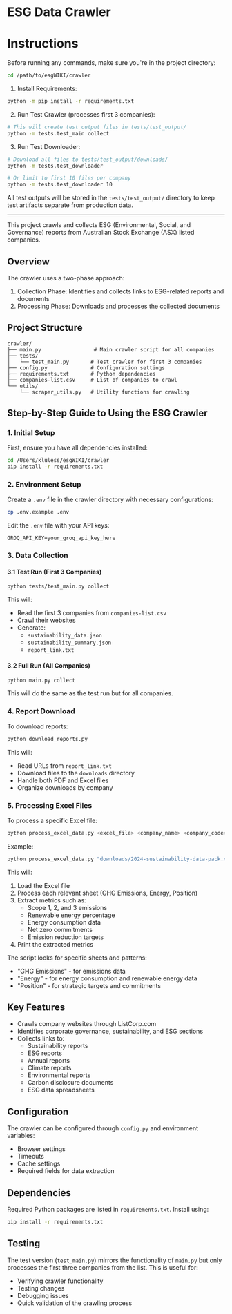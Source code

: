 # ESG Data Crawler

# Instructions

Before running any commands, make sure you're in the project directory:
```bash
cd /path/to/esgWIKI/crawler
```

1. Install Requirements:
```bash
python -m pip install -r requirements.txt
```

2. Run Test Crawler (processes first 3 companies):
```bash
# This will create test output files in tests/test_output/
python -m tests.test_main collect
```

3. Run Test Downloader:
```bash
# Download all files to tests/test_output/downloads/
python -m tests.test_downloader

# Or limit to first 10 files per company
python -m tests.test_downloader 10
```

All test outputs will be stored in the `tests/test_output/` directory to keep test artifacts separate from production data.

---

This project crawls and collects ESG (Environmental, Social, and Governance) reports from Australian Stock Exchange (ASX) listed companies.

## Overview

The crawler uses a two-phase approach:
1. Collection Phase: Identifies and collects links to ESG-related reports and documents
2. Processing Phase: Downloads and processes the collected documents

## Project Structure

```
crawler/
├── main.py                 # Main crawler script for all companies
├── tests/
│   └── test_main.py       # Test crawler for first 3 companies
├── config.py              # Configuration settings
├── requirements.txt       # Python dependencies
├── companies-list.csv     # List of companies to crawl
└── utils/
    └── scraper_utils.py   # Utility functions for crawling
```

## Step-by-Step Guide to Using the ESG Crawler

### 1. Initial Setup

First, ensure you have all dependencies installed:
```bash
cd /Users/kluless/esgWIKI/crawler
pip install -r requirements.txt
```

### 2. Environment Setup

Create a `.env` file in the crawler directory with necessary configurations:
```bash
cp .env.example .env
```

Edit the `.env` file with your API keys:
```
GROQ_API_KEY=your_groq_api_key_here
```

### 3. Data Collection

#### 3.1 Test Run (First 3 Companies)
```bash
python tests/test_main.py collect
```

This will:
- Read the first 3 companies from `companies-list.csv`
- Crawl their websites
- Generate:
  - `sustainability_data.json`
  - `sustainability_summary.json`
  - `report_link.txt`

#### 3.2 Full Run (All Companies)
```bash
python main.py collect
```

This will do the same as the test run but for all companies.

### 4. Report Download

To download reports:
```bash
python download_reports.py
```

This will:
- Read URLs from `report_link.txt`
- Download files to the `downloads` directory
- Handle both PDF and Excel files
- Organize downloads by company

### 5. Processing Excel Files

To process a specific Excel file:
```bash
python process_excel_data.py <excel_file> <company_name> <company_code>
```

Example:
```bash
python process_excel_data.py "downloads/2024-sustainability-data-pack.xlsx" "Commonwealth Bank of Australia" "CBA"
```

This will:
1. Load the Excel file
2. Process each relevant sheet (GHG Emissions, Energy, Position)
3. Extract metrics such as:
   - Scope 1, 2, and 3 emissions
   - Renewable energy percentage
   - Energy consumption data
   - Net zero commitments
   - Emission reduction targets
4. Print the extracted metrics

The script looks for specific sheets and patterns:
- "GHG Emissions" - for emissions data
- "Energy" - for energy consumption and renewable energy data
- "Position" - for strategic targets and commitments

## Key Features

- Crawls company websites through ListCorp.com
- Identifies corporate governance, sustainability, and ESG sections
- Collects links to:
  - Sustainability reports
  - ESG reports
  - Annual reports
  - Climate reports
  - Environmental reports
  - Carbon disclosure documents
  - ESG data spreadsheets

## Configuration

The crawler can be configured through `config.py` and environment variables:
- Browser settings
- Timeouts
- Cache settings
- Required fields for data extraction

## Dependencies

Required Python packages are listed in `requirements.txt`. Install using:
```bash
pip install -r requirements.txt
```

## Testing

The test version (`test_main.py`) mirrors the functionality of `main.py` but only processes the first three companies from the list. This is useful for:
- Verifying crawler functionality
- Testing changes
- Debugging issues
- Quick validation of the crawling process 